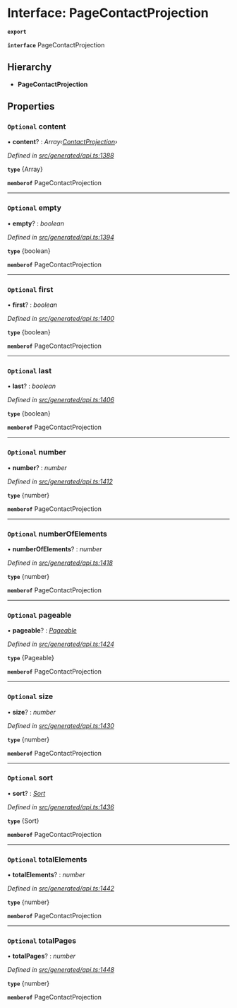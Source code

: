 # Interface: PageContactProjection

**`export`** 

**`interface`** PageContactProjection

## Hierarchy

* **PageContactProjection**

## Properties

### `Optional` content

• **content**? : *Array‹[ContactProjection](_generated_api_.contactprojection.md)›*

*Defined in [src/generated/api.ts:1388](https://github.com/mailslurp/mailslurp-client-ts-js/blob/c5d4ad1/src/generated/api.ts#L1388)*

**`type`** {Array<ContactProjection>}

**`memberof`** PageContactProjection

___

### `Optional` empty

• **empty**? : *boolean*

*Defined in [src/generated/api.ts:1394](https://github.com/mailslurp/mailslurp-client-ts-js/blob/c5d4ad1/src/generated/api.ts#L1394)*

**`type`** {boolean}

**`memberof`** PageContactProjection

___

### `Optional` first

• **first**? : *boolean*

*Defined in [src/generated/api.ts:1400](https://github.com/mailslurp/mailslurp-client-ts-js/blob/c5d4ad1/src/generated/api.ts#L1400)*

**`type`** {boolean}

**`memberof`** PageContactProjection

___

### `Optional` last

• **last**? : *boolean*

*Defined in [src/generated/api.ts:1406](https://github.com/mailslurp/mailslurp-client-ts-js/blob/c5d4ad1/src/generated/api.ts#L1406)*

**`type`** {boolean}

**`memberof`** PageContactProjection

___

### `Optional` number

• **number**? : *number*

*Defined in [src/generated/api.ts:1412](https://github.com/mailslurp/mailslurp-client-ts-js/blob/c5d4ad1/src/generated/api.ts#L1412)*

**`type`** {number}

**`memberof`** PageContactProjection

___

### `Optional` numberOfElements

• **numberOfElements**? : *number*

*Defined in [src/generated/api.ts:1418](https://github.com/mailslurp/mailslurp-client-ts-js/blob/c5d4ad1/src/generated/api.ts#L1418)*

**`type`** {number}

**`memberof`** PageContactProjection

___

### `Optional` pageable

• **pageable**? : *[Pageable](_generated_api_.pageable.md)*

*Defined in [src/generated/api.ts:1424](https://github.com/mailslurp/mailslurp-client-ts-js/blob/c5d4ad1/src/generated/api.ts#L1424)*

**`type`** {Pageable}

**`memberof`** PageContactProjection

___

### `Optional` size

• **size**? : *number*

*Defined in [src/generated/api.ts:1430](https://github.com/mailslurp/mailslurp-client-ts-js/blob/c5d4ad1/src/generated/api.ts#L1430)*

**`type`** {number}

**`memberof`** PageContactProjection

___

### `Optional` sort

• **sort**? : *[Sort](_generated_api_.sort.md)*

*Defined in [src/generated/api.ts:1436](https://github.com/mailslurp/mailslurp-client-ts-js/blob/c5d4ad1/src/generated/api.ts#L1436)*

**`type`** {Sort}

**`memberof`** PageContactProjection

___

### `Optional` totalElements

• **totalElements**? : *number*

*Defined in [src/generated/api.ts:1442](https://github.com/mailslurp/mailslurp-client-ts-js/blob/c5d4ad1/src/generated/api.ts#L1442)*

**`type`** {number}

**`memberof`** PageContactProjection

___

### `Optional` totalPages

• **totalPages**? : *number*

*Defined in [src/generated/api.ts:1448](https://github.com/mailslurp/mailslurp-client-ts-js/blob/c5d4ad1/src/generated/api.ts#L1448)*

**`type`** {number}

**`memberof`** PageContactProjection

